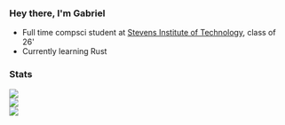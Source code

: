 ### Hey there, I'm Gabriel

- Full time compsci student at [Stevens Institute of Technology](https://www.stevens.edu/), class of 26'
- Currently learning Rust

### Stats


<a href="https://wakatime.com/@GabrielDTB">
  <img align="center" src="https://github-readme-stats.vercel.app/api/wakatime?username=GabrielDT&theme=onedark&layout=compact&custom_title=This%20Week%20in%20Code" /> 
</a>
</br>
<a href="https://github.com/GabrielDTB">
  <img align="center" src="https://github-readme-stats.vercel.app/api?username=GabrielDTB&count_private=true&custom_title=My%20GitHub%20Stats&hide=stars,contribs&theme=onedark&show_icons=true" />
</a>
</br>
<a href="https://github.com/GabrielDTB?tab=repositories">
  <img align="center" src="https://github-readme-stats.vercel.app/api/top-langs/?username=GabrielDTB&exclude_repo=linux-configs&langs_count=3&theme=onedark" />
</a>

